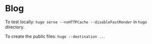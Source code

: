 # Blog

To test locally: `hugo serve --noHTTPCache --disableFastRender` in `hugo` directory.

To create the public files: `hugo --destination ..`.
